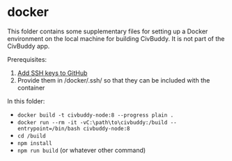 # docker

This folder contains some supplementary files for setting up a Docker environment on the local machine for building
CivBuddy. It is not part of the CivBuddy app.

Prerequisites:

1. [Add SSH keys to GitHub](https://docs.github.com/en/authentication/connecting-to-github-with-ssh)
2. Provide them in /docker/.ssh/ so that they can be included with the container

In this folder:

- `docker build -t civbuddy-node:8 --progress plain .`
- `docker run --rm -it -vC:\path\to\civbuddy:/build --entrypoint=/bin/bash civbuddy-node:8`
- `cd /build`
- `npm install`
- `npm run build` (or whatever other command)
